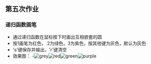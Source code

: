 ## 第五次作业
### 递归函数画笔
- 通过递归函数在鼠标按下时画出互相嵌套的圆
- 按1画笔为红色， 2为绿色，3为紫色，按其他键为灰色，默认为灰色
- 's'键保存并输出，'r'键清空
- 效果图：
-![grey](https://user-images.githubusercontent.com/90953134/141297917-a16a44ee-9f16-4c18-9c08-2a64e1329c7d.png)![red](https://user-images.githubusercontent.com/90953134/141297947-c3f7d76f-cc6c-4893-af91-e782072979ab.png)![green](https://user-images.githubusercontent.com/90953134/141297964-24bb51e3-17b4-48db-86d1-0984f267e7c0.png)![purple](https://user-images.githubusercontent.com/90953134/141297987-00be75f7-3a1a-4bab-8dbc-246750182a01.png)







